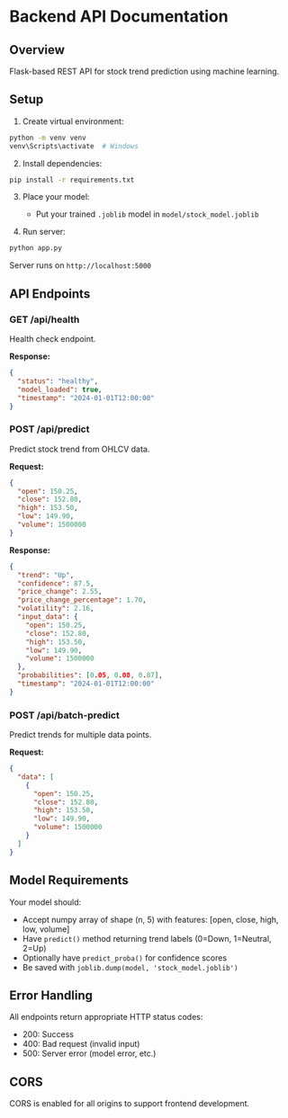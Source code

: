 # Backend API Documentation

## Overview
Flask-based REST API for stock trend prediction using machine learning.

## Setup

1. Create virtual environment:
```bash
python -m venv venv
venv\Scripts\activate  # Windows
```

2. Install dependencies:
```bash
pip install -r requirements.txt
```

3. Place your model:
   - Put your trained `.joblib` model in `model/stock_model.joblib`

4. Run server:
```bash
python app.py
```

Server runs on `http://localhost:5000`

## API Endpoints

### GET /api/health
Health check endpoint.

**Response:**
```json
{
  "status": "healthy",
  "model_loaded": true,
  "timestamp": "2024-01-01T12:00:00"
}
```

### POST /api/predict
Predict stock trend from OHLCV data.

**Request:**
```json
{
  "open": 150.25,
  "close": 152.80,
  "high": 153.50,
  "low": 149.90,
  "volume": 1500000
}
```

**Response:**
```json
{
  "trend": "Up",
  "confidence": 87.5,
  "price_change": 2.55,
  "price_change_percentage": 1.70,
  "volatility": 2.16,
  "input_data": {
    "open": 150.25,
    "close": 152.80,
    "high": 153.50,
    "low": 149.90,
    "volume": 1500000
  },
  "probabilities": [0.05, 0.08, 0.87],
  "timestamp": "2024-01-01T12:00:00"
}
```

### POST /api/batch-predict
Predict trends for multiple data points.

**Request:**
```json
{
  "data": [
    {
      "open": 150.25,
      "close": 152.80,
      "high": 153.50,
      "low": 149.90,
      "volume": 1500000
    }
  ]
}
```

## Model Requirements

Your model should:
- Accept numpy array of shape (n, 5) with features: [open, close, high, low, volume]
- Have `predict()` method returning trend labels (0=Down, 1=Neutral, 2=Up)
- Optionally have `predict_proba()` for confidence scores
- Be saved with `joblib.dump(model, 'stock_model.joblib')`

## Error Handling

All endpoints return appropriate HTTP status codes:
- 200: Success
- 400: Bad request (invalid input)
- 500: Server error (model error, etc.)

## CORS

CORS is enabled for all origins to support frontend development.
